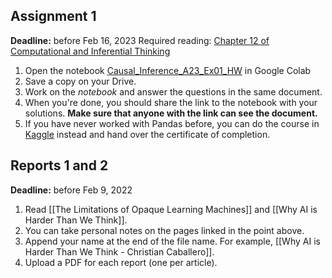 ## Assignment 1
**Deadline:** before Feb 16, 2023
Required reading: [Chapter 12 of Computational and Inferential Thinking](https://inferentialthinking.com/chapters/12/Comparing_Two_Samples.html)
1. Open the notebook [Causal_Inference_A23_Ex01_HW](https://github.com/ccaballeroh/Causalidad_A23/blob/main/code/assignments/Causal_Inference_A23_Ex01_HW.ipynb) in Google Colab 
2. Save a copy on your Drive.
3. Work on the _notebook_ and answer the questions in the same document.
4. When you're done, you should share the link to the notebook with your solutions. **Make sure that anyone with the link can see the document.**
5. If you have never worked with Pandas before, you can do the course in [Kaggle](https://www.kaggle.com/learn/pandas) instead and hand over the certificate of completion.

##  Reports 1 and 2
**Deadline:** before Feb 9, 2022
1. Read [[The Limitations of Opaque Learning Machines]] and [[Why AI is Harder Than We Think]].
2. You can take personal notes on the pages linked in the point above.
3. Append your name at the end of the file name. For example, [[Why AI is Harder Than We Think - Christian Caballero]].
4. Upload a PDF for each report (one per article).